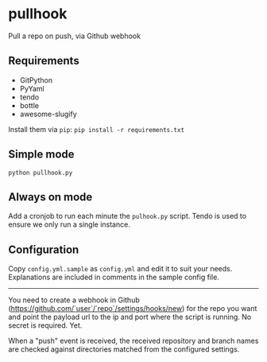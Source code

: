 pullhook
========

Pull a repo on push, via Github webhook

## Requirements
- GitPython
- PyYaml
- tendo
- bottle
- awesome-slugify


Install them via `pip`:
```pip install -r requirements.txt```


## Simple mode 

`python pullhook.py`

## Always on mode
Add a cronjob to run each minute the `pulhook.py` script. Tendo is used to ensure we only run a single instance.

## Configuration
Copy `config.yml.sample` as `config.yml` and edit it to suit your needs. Explanations are included in comments in the sample config file.

-----

You need to create a webhook in Github (https://github.com/`user`/`repo`/settings/hooks/new) for the repo you want 
and point the payload url to the ip and port where the script is running. No secret is required. Yet.

When a "push" event is received, the received repository and branch names are checked against directories matched from the configured settings.

